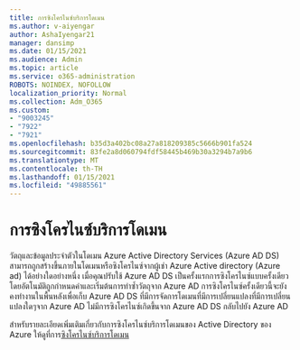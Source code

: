 ```yaml
---
title: การซิงโครไนซ์บริการโดเมน
ms.author: v-aiyengar
author: AshaIyengar21
manager: dansimp
ms.date: 01/15/2021
ms.audience: Admin
ms.topic: article
ms.service: o365-administration
ROBOTS: NOINDEX, NOFOLLOW
localization_priority: Normal
ms.collection: Adm_O365
ms.custom:
- "9003245"
- "7922"
- "7921"
ms.openlocfilehash: b35d3a402bc08a27a818209385c5666b901fa524
ms.sourcegitcommit: 83fe2a8d060794fdf58445b469b30a3294b7a9b6
ms.translationtype: MT
ms.contentlocale: th-TH
ms.lasthandoff: 01/15/2021
ms.locfileid: "49885561"
---
```

# <a name="domain-service-synchronization"></a>การซิงโครไนซ์บริการโดเมน

วัตถุและข้อมูลประจำตัวในโดเมน Azure Active Directory Services (Azure AD DS) สามารถถูกสร้างขึ้นภายในโดเมนหรือซิงโครไนซ์จากผู้เช่า Azure Active directory (Azure ad) ได้อย่างใดอย่างหนึ่ง เมื่อคุณปรับใช้ Azure AD DS เป็นครั้งแรกการซิงโครไนซ์แบบครั้งเดียวโดยอัตโนมัติถูกกำหนดค่าและเริ่มต้นการทำซ้ำวัตถุจาก Azure AD การซิงโครไนซ์ครั้งเดียวนี้จะยังคงทำงานในพื้นหลังเพื่อเก็บ Azure AD DS ที่มีการจัดการโดเมนที่มีการเปลี่ยนแปลงที่มีการเปลี่ยนแปลงใดๆจาก Azure AD ไม่มีการซิงโครไนซ์เกิดขึ้นจาก Azure AD DS กลับไปยัง Azure AD

สำหรับรายละเอียดเพิ่มเติมเกี่ยวกับการซิงโครไนซ์บริการโดเมนของ Active Directory ของ Azure ให้ดูที่การ[ซิงโครไนซ์บริการโดเมน](https://docs.microsoft.com/azure/active-directory-domain-services/synchronization) 
